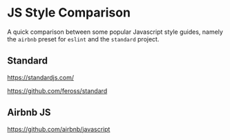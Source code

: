 # JS Style Comparison

A quick comparison between some popular Javascript style guides, namely the `airbnb` preset for `eslint` and the `standard` project.

## Standard

https://standardjs.com/

https://github.com/feross/standard

## Airbnb JS
https://github.com/airbnb/javascript
